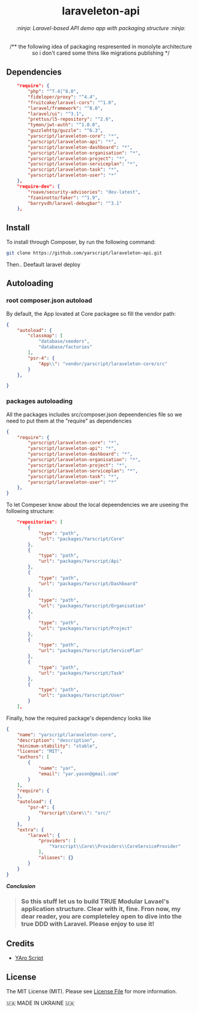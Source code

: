 <h1 align="center">laraveleton-api</h1>

<h6 align="center">:ninja: Laravel-based API demo app with packaging structure :ninja:</h6>
<p align="center">
/** the following idea of packaging respresented in monolyte architecture so i don't cared some thins like migrations publishing  */
</p>

## Dependencies
```json
    "require": {
        "php": "^7.4|^8.0",
        "fideloper/proxy": "^4.4",
        "fruitcake/laravel-cors": "^1.0",
        "laravel/framework": "^8.0",
        "laravel/ui": "^3.1",
        "prettus/l5-repository": "^2.6",
        "tymon/jwt-auth": "^1.0.0",
        "guzzlehttp/guzzle": "^6.3",
        "yarscript/laraveleton-core": "*",
        "yarscript/laraveleton-api": "*",
        "yarscript/laraveleton-dashboard": "*",
        "yarscript/laraveleton-organisation": "*",
        "yarscript/laraveleton-project": "*",
        "yarscript/laraveleton-serviceplan": "*",
        "yarscript/laraveleton-task": "*",
        "yarscript/laraveleton-user": "*"
    },
    "require-dev": {
        "roave/security-advisories": "dev-latest",
        "fzaninotto/faker": "^1.9",
        "barryvdh/laravel-debugbar": "^3.1"
    },
```

## Install

To install through Composer, by run the following command:

``` bash
git clone https://github.com/yarscript/laraveleton-api.git
```

Then.. Deefault laravel deploy

## Autoloading



### root composer.json autoload

By default, the App lovated at Core packagee so fill the vendor path:

``` json
{
    "autoload": {
        "classmap": [
            "database/seeders",
            "database/factories"
        ],
        "psr-4": {
            "App\\": "vendor/yarscript/laraveleton-core/src"
        }
    },

}
```


### packages autoloading

<p>All the packages includes src/composer.json depeendencies file so we need to put them at the "require" as dependencies </p>

``` json
{
    "require": {
        "yarscript/laraveleton-core": "*",
        "yarscript/laraveleton-api": "*",
        "yarscript/laraveleton-dashboard": "*",
        "yarscript/laraveleton-organisation": "*",
        "yarscript/laraveleton-project": "*",
        "yarscript/laraveleton-serviceplan": "*",
        "yarscript/laraveleton-task": "*",
        "yarscript/laraveleton-user": "*"
    },
}
```

<p>To let Compeser know about the local depeendencies we are useeing the following structure:</p>

``` json
    "repositories": [
        {
            "type": "path",
            "url": "packages/Yarscript/Core"
        },
        {
            "type": "path",
            "url": "packages/Yarscript/Api"
        },
        {
            "type": "path",
            "url": "packages/Yarscript/Dashboard"
        },
        {
            "type": "path",
            "url": "packages/Yarscript/Organisation"
        },
        {
            "type": "path",
            "url": "packages/Yarscript/Project"
        },
        {
            "type": "path",
            "url": "packages/Yarscript/ServicePlan"
        },
        {
            "type": "path",
            "url": "packages/Yarscript/Task"
        },
        {
            "type": "path",
            "url": "packages/Yarscript/User"
        }
    ],
```

<p>Finally, how the required package's dependency looks like</p>

``` json
{
    "name": "yarscript/laraveleton-core",
    "description": "description",
    "minimum-stability": "stable",
    "license": "MIT",
    "authors": [
        {
            "name": "yar",
            "email": "yar.yason@gmail.com"
        }
    ],
    "require": {
    },
    "autoload": {
        "psr-4": {
            "Yarscript\\Core\\": "src/"
        }
    },
    "extra": {
        "laravel": {
            "providers": [
                "Yarscript\\Core\\Providers\\CoreServiceProvider"
            ],
            "aliases": {}
        }
    }
}
```

***Conclusion***

> ### So this stuff let us to build TRUE Modular Lavael's application structure. Clear with it, fine. Fron now, my dear reader, you are completeley open to dive into the true DDD with Laravel. Please enjoy to use it!

## Credits

- [YAro Script](https://github.com/yarscript)



## License

The MIT License (MIT). Please see [License File](LICENSE.md) for more information.



 🇺🇦 MADE IN UKRAINE 🇺🇦
 
